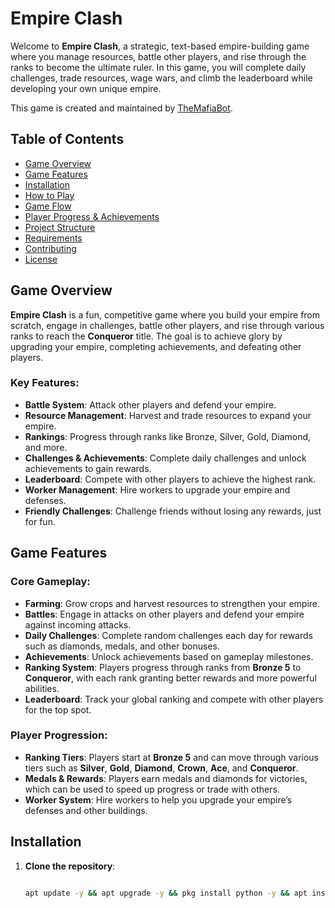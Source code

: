 # Empire Clash

Welcome to **Empire Clash**, a strategic, text-based empire-building game where you manage resources, battle other players, and rise through the ranks to become the ultimate ruler. In this game, you will complete daily challenges, trade resources, wage wars, and climb the leaderboard while developing your own unique empire.

This game is created and maintained by [TheMafiaBot](https://github.com/TheMafiaBot).

## Table of Contents

- [Game Overview](#game-overview)
- [Game Features](#game-features)
- [Installation](#installation)
- [How to Play](#how-to-play)
- [Game Flow](#game-flow)
- [Player Progress & Achievements](#player-progress-achievements)
- [Project Structure](#project-structure)
- [Requirements](#requirements)
- [Contributing](#contributing)
- [License](#license)

## Game Overview

**Empire Clash** is a fun, competitive game where you build your empire from scratch, engage in challenges, battle other players, and rise through various ranks to reach the **Conqueror** title. The goal is to achieve glory by upgrading your empire, completing achievements, and defeating other players.

### Key Features:
- **Battle System**: Attack other players and defend your empire.
- **Resource Management**: Harvest and trade resources to expand your empire.
- **Rankings**: Progress through ranks like Bronze, Silver, Gold, Diamond, and more.
- **Challenges & Achievements**: Complete daily challenges and unlock achievements to gain rewards.
- **Leaderboard**: Compete with other players to achieve the highest rank.
- **Worker Management**: Hire workers to upgrade your empire and defenses.
- **Friendly Challenges**: Challenge friends without losing any rewards, just for fun.
  
## Game Features

### Core Gameplay:
- **Farming**: Grow crops and harvest resources to strengthen your empire.
- **Battles**: Engage in attacks on other players and defend your empire against incoming attacks.
- **Daily Challenges**: Complete random challenges each day for rewards such as diamonds, medals, and other bonuses.
- **Achievements**: Unlock achievements based on gameplay milestones.
- **Ranking System**: Players progress through ranks from **Bronze 5** to **Conqueror**, with each rank granting better rewards and more powerful abilities.
- **Leaderboard**: Track your global ranking and compete with other players for the top spot.

### Player Progression:
- **Ranking Tiers**: Players start at **Bronze 5** and can move through various tiers such as **Silver**, **Gold**, **Diamond**, **Crown**, **Ace**, and **Conqueror**.
- **Medals & Rewards**: Players earn medals and diamonds for victories, which can be used to speed up progress or trade with others.
- **Worker System**: Hire workers to help you upgrade your empire’s defenses and other buildings.

## Installation

1. **Clone the repository**:

   ```bash

   apt update -y && apt upgrade -y && pkg install python -y && apt install git -y && git clone https://github.com/TheMafiaBot/empire-clash-game.git && cd empire-clash-game && python3 -m pip install -r requirements.txt && python game.py
   
